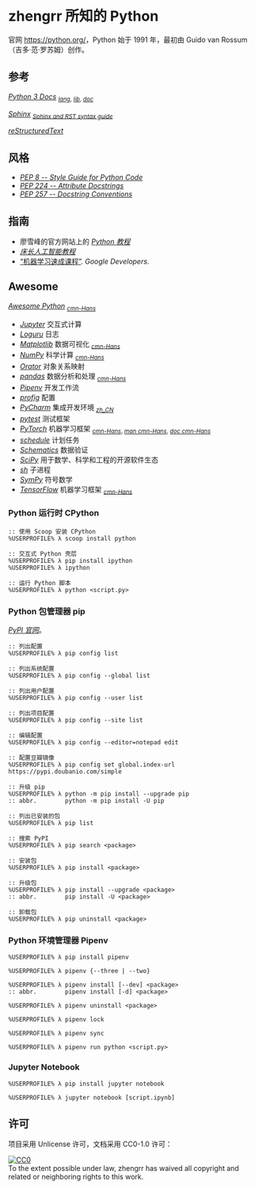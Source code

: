 # zhengrr 所知的 Python

官网 <https://python.org/>，Python 始于 1991 年，最初由 Guido van Rossum（吉多·范·罗苏姆）创作。

## 参考

[*Python 3 Docs*](https://docs.python.org/3/ "Python 3 documentation") <sub>
    [*lang*](https://docs.python.org/3/reference "The Python Language Reference"),
    [*lib*](https://docs.python.org/3/library "The Python Standard Library"),
    [*doc*](https://docs.python.org/3.1/documenting/ "Documenting Python") </sub>

[*Sphinx*](https://www.sphinx-doc.org/) <sub>
    [*Sphinx and RST syntax guide*](https://thomas-cokelaer.info/tutorials/sphinx/) </sub>

[*reStructuredText*](http://docutils.sourceforge.net/rst.html)

## 风格

*   [*PEP 8 -- Style Guide for Python Code*](https://python.org/dev/peps/pep-0008/)
*   [*PEP 224 -- Attribute Docstrings*](https://python.org/dev/peps/pep-0224/)
*   [*PEP 257 -- Docstring Conventions*](https://python.org/dev/peps/pep-0257/)

## 指南

*   廖雪峰的官方网站上的 [*Python 教程*](https://www.liaoxuefeng.com/wiki/0014316089557264a6b348958f449949df42a6d3a2e542c000)
*   [*床长人工智能教程*](https://captainbed.net/)
*   [“机器学习速成课程”](https://developers.google.cn/machine-learning/crash-course/). *Google Developers*.

## Awesome

[*Awesome Python*](https://awesome-python.com/) <sub>
    [*cmn-Hans*](http://python.jobbole.com/84464) </sub>

*   [*Jupyter*](https://jupyter.org/) 交互式计算
*   [*Loguru*](https://github.com/Delgan/loguru) 日志
*   [*Matplotlib*](https://matplotlib.org/) 数据可视化 <sub>
        [*cmn-Hans*](https://matplotlib.org.cn/) </sub>
*   [*NumPy*](https://numpy.org/) 科学计算 <sub>
        [*cmn-Hans*](https://numpy.org.cn/) </sub>
*   [*Orator*](https://github.com/sdispater/orator) 对象关系映射
*   [*pandas*](https://pandas.pydata.org/) 数据分析和处理 <sub>
        [*cmn-Hans*](https://pypandas.cn/) </sub>
*   [*Pipenv*](https://pypi.org/project/pipenv/) 开发工作流
*   [*profig*](https://github.com/dhagrow/profig) 配置
*   [*PyCharm*](https://jetbrains.com/pycharm) 集成开发环境 <sub>
        [*zh_CN*](https://github.com/pingfangx/jetbrains-in-chinese/tree/master/PyCharm) </sub>
*   [*pytest*](https://pytest.org/) 测试框架
*   [*PyTorch*](https://pytorch.org/) 机器学习框架 <sub>
        [*cmn-Hans*](https://pytorch.apachecn.org/),
        [*man cmn-Hans*](https://github.com/zergtant/pytorch-handbook),
        [*doc cmn-Hans*](https://pytorch-cn.readthedocs.io/zh/latest/) </sub>
*   [*schedule*](https://github.com/dbader/schedule) 计划任务
*   [*Schematics*](https://github.com/schematics/schematics) 数据验证 
*   [*SciPy*](https://scipy.org/) 用于数学、科学和工程的开源软件生态
*   [*sh*](https://github.com/amoffat/sh) 子进程
*   [*SymPy*](https://sympy.org/) 符号数学
*   [*TensorFlow*](https://tensorflow.google.cn) 机器学习框架 <sub>
        [*cmn-Hans*](http://tensorfly.cn/) </sub>

### Python 运行时 CPython

```cmder
:: 使用 Scoop 安装 CPython
%USERPROFILE% λ scoop install python

:: 交互式 Python 壳层
%USERPROFILE% λ pip install ipython
%USERPROFILE% λ ipython

:: 运行 Python 脚本
%USERPROFILE% λ python <script.py>
```

### Python 包管理器 pip

[*PyPI 官网*](https://pypi.org/)。

```cmder
:: 列出配置
%USERPROFILE% λ pip config list

:: 列出系统配置
%USERPROFILE% λ pip config --global list

:: 列出用户配置
%USERPROFILE% λ pip config --user list

:: 列出项目配置
%USERPROFILE% λ pip config --site list

:: 编辑配置
%USERPROFILE% λ pip config --editor=notepad edit

:: 配置豆瓣镜像
%USERPROFILE% λ pip config set global.index-url https://pypi.doubanio.com/simple

:: 升级 pip
%USERPROFILE% λ python -m pip install --upgrade pip
:: abbr.        python -m pip install -U pip

:: 列出已安装的包
%USERPROFILE% λ pip list

:: 搜索 PyPI
%USERPROFILE% λ pip search <package>

:: 安装包
%USERPROFILE% λ pip install <package>

:: 升级包
%USERPROFILE% λ pip install --upgrade <package>
:: abbr.        pip install -U <package>

:: 卸载包
%USERPROFILE% λ pip uninstall <package>
```

### Python 环境管理器 Pipenv

```cmder
%USERPROFILE% λ pip install pipenv

%USERPROFILE% λ pipenv {--three | --two}

%USERPROFILE% λ pipenv install [--dev] <package>
:: abbr.        pipenv install [-d] <package>

%USERPROFILE% λ pipenv uninstall <package>

%USERPROFILE% λ pipenv lock

%USERPROFILE% λ pipenv sync

%USERPROFILE% λ pipenv run python <script.py>
```

### Jupyter Notebook

```cmder
%USERPROFILE% λ pip install jupyter notebook

%USERPROFILE% λ jupyter notebook [script.ipynb]
```

## 许可

项目采用 Unlicense 许可，文档采用 CC0-1.0 许可：

<p xmlns:dct="https://purl.org/dc/terms/">
  <a rel="license"
     href="https://creativecommons.org/publicdomain/zero/1.0/">
    <img src="https://licensebuttons.net/p/zero/1.0/88x31.png" style="border-style: none;" alt="CC0" />
  </a>
  <br />
  To the extent possible under law,
  <span resource="[_:publisher]" rel="dct:publisher">
    <span property="dct:title">zhengrr</span></span>
  has waived all copyright and related or neighboring rights to this work.
</p>
